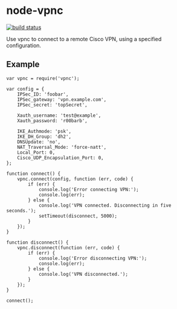 node-vpnc
=========

[![build status](https://secure.travis-ci.org/calmh/node-vpnc.png)](http://travis-ci.org/calmh/node-vpnc)

Use vpnc to connect to a remote Cisco VPN, using a specified configuration.

Example
-------

    var vpnc = require('vpnc');
    
    var config = {
        IPSec_ID: 'foobar',
        IPSec_gateway: 'vpn.example.com',
        IPSec_secret: 'topSecret',
    
        Xauth_username: 'test@example',
        Xauth_password: 'r00barb',
    
        IKE_Authmode: 'psk',
        IKE_DH_Group: 'dh2',
        DNSUpdate: 'no',
        NAT_Traversal_Mode: 'force-natt',
        Local_Port: 0,
        Cisco_UDP_Encapsulation_Port: 0,
    };
    
    function connect() {
        vpnc.connect(config, function (err, code) {
            if (err) {
                console.log('Error connecting VPN:');
                console.log(err);
            } else {
                console.log('VPN connected. Disconnecting in five seconds.');
                setTimeout(disconnect, 5000);
            }
        });
    }
    
    function disconnect() {
        vpnc.disconnect(function (err, code) {
            if (err) {
                console.log('Error disconnecting VPN:');
                console.log(err);
            } else {
                console.log('VPN disconnected.');
            }
        });
    }
    
    connect();

